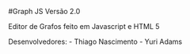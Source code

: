 #Graph JS
Versão 2.0

Editor de Grafos feito em Javascript e HTML 5

Desenvolvedores:
	- Thiago Nascimento
	- Yuri Adams
